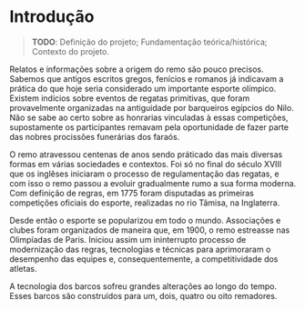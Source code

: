 # Introdução

> **TODO**: Definição do projeto; Fundamentação teórica/histórica; Contexto do projeto.

Relatos e informações sobre a origem do remo são pouco precisos. Sabemos que antigos escritos gregos, fenícios e romanos já indicavam a prática do que hoje seria considerado um importante esporte olímpico. Existem indícios sobre eventos de regatas primitivas, que foram provavelmente organizadas na antiguidade por barqueiros egípcios do Nilo. Não se sabe ao certo sobre as honrarias vinculadas à essas competições, supostamente os participantes remavam pela oportunidade de fazer parte das nobres procissões funerárias dos faraós.

O remo atravessou centenas de anos sendo práticado das mais diversas formas em várias sociedades e contextos. Foi só no final do século XVIII que os inglêses iniciaram o processo de regulamentação das regatas, e com isso o remo passou a evoluir gradualmente rumo a sua forma moderna. Com definição de regras, em 1775 foram disputadas as primeiras competições oficiais do esporte, realizadas no rio Tâmisa, na Inglaterra.

Desde então o esporte se popularizou em todo o mundo. Associações e clubes foram organizados de maneira que, em 1900, o remo estreasse nas Olimpíadas de Paris. Iniciou assim um ininterrupto processo de modernização das regras, tecnologias e técnicas para aprimoraram o desempenho das equipes e, consequentemente, a competitividade dos atletas.

A tecnologia dos barcos sofreu grandes alterações ao longo do tempo. Esses barcos são construídos para um, dois, quatro ou oito remadores. 


